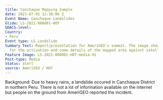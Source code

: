 ```yaml
---
title: Canchaque Mapping Sample
date: 2021-07-01 12:30:00 Z
Event Name: Canchaque Landslides
Glide: LS-2021-000001-HOT
GDACS-level: 
Country:
- Peru
Event type: LS Landslide
Summary Text: Report/presentation for AmeriGEO's summit. The image shows key facts
  for the activation and some details of the mapped area against satellite imagery.
Feature Image: LS-2021-000001-HOT-media-01
Post-type: Media
Status: alert
source: AmeriGEO / HOT
---
```


Background: Due to heavy rains, a landslide occured in Canchaque District in northern Peru. There is not a lot of information available on the internet but people on the ground from AmeriGEO reported the incident. 